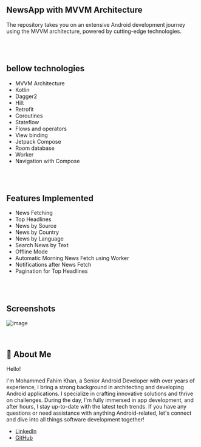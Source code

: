 ## NewsApp with MVVM Architecture

The repository takes you on an extensive Android development journey using the MVVM architecture, powered by cutting-edge technologies.
 
<br>
<br>

## bellow technologies
- MVVM Architecture
- Kotlin
- Dagger2
- Hilt
- Retrofit
- Coroutines
- Stateflow
- Flows and operators
- View binding
- Jetpack Compose
- Room database
- Worker
- Navigation with Compose

<br>
<br>


## Features Implemented

- News Fetching
- Top Headlines
- News by Source
- News by Country
- News by Language
- Search News by Text
- Offline Mode
- Automatic Morning News Fetch using Worker
- Notifications after News Fetch
- Pagination for Top Headlines


<br>
<br>

## Screenshots

![image](https://github-production-user-asset-6210df.s3.amazonaws.com/41280216/321429443-008582c1-ac87-4388-a785-3c3a36a3a432.png?X-Amz-Algorithm=AWS4-HMAC-SHA256&X-Amz-Credential=AKIAVCODYLSA53PQK4ZA%2F20240527%2Fus-east-1%2Fs3%2Faws4_request&X-Amz-Date=20240527T162210Z&X-Amz-Expires=300&X-Amz-Signature=ec8d6155ace0799064231c2eb13daeac92f4e54af8ddef9c18e301fd716b062e&X-Amz-SignedHeaders=host&actor_id=150517236&key_id=0&repo_id=724472006)

<br>

## 🚀 About Me

Hello! <br>

I'm Mohammed Fahim Khan, a Senior Android Developer with over years of experience, I bring a strong background in architecting and developing Android applications. I specialize in crafting innovative solutions and thrive on challenges. During the day, I'm fully immersed in app development, and after hours, I stay up-to-date with the latest tech trends. If you have any questions or need assistance with anything Android-related, let's connect and dive into all things software development together!
- [LinkedIn](https://www.linkedin.com/in/ifahimkhan/)
- [GitHub](https://github.com/ifahimkhan)
